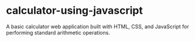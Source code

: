 # calculator-using-javascript
A basic calculator web application built with HTML, CSS, and JavaScript for performing standard arithmetic operations.
